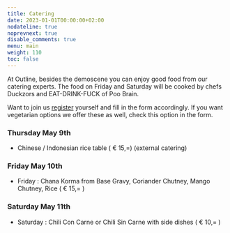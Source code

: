 ```yaml
---
title: Catering
date: 2023-01-01T00:00:00+02:00
nodateline: true
noprevnext: true
disable_comments: true
menu: main
weight: 110
toc: false 
---
```


At Outline, besides the demoscene you can enjoy good food from our catering experts. The food on Friday and Saturday will be cooked by chefs Duckzors and EAT-DRINK-FUCK of Poo Brain.

Want to join us [register](/register) yourself and fill in the form accordingly. If you want vegetarian options we offer these as well, check this option in the form.

### Thursday May 9th
* Chinese / Indonesian rice table ( € 15,=) (external catering)

### Friday May 10th
* Friday : Chana Korma from Base Gravy, Coriander Chutney, Mango Chutney, Rice ( € 15,= )

### Saturday May 11th
* Saturday : Chili Con Carne or Chili Sin Carne with side dishes ( € 10,= )
